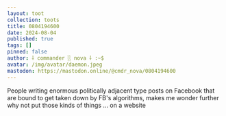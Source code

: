 ```yaml
---
layout: toot
collection: toots
title: 0804194600
date: 2024-08-04
published: true
tags: []
pinned: false
author: ⸸ commander ░ nova ⸸ :~$
avatar: /img/avatar/daemon.jpeg
mastodon: https://mastodon.online/@cmdr_nova/0804194600
---
```


People writing enormous politically adjacent type posts on Facebook that are bound to get taken down by FB's algorithms, makes me wonder further why not put those kinds of things ... on a website
